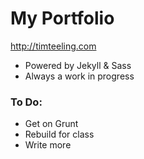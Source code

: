 # My Portfolio

http://timteeling.com

- Powered by Jekyll & Sass
- Always a work in progress

### To Do:
- Get on Grunt
- Rebuild for class
- Write more
